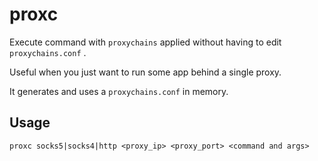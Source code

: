 # proxc
Execute command with `proxychains` applied without having to edit `proxychains.conf` .

Useful when you just want to run some app behind a single proxy.

It generates and uses a `proxychains.conf` in memory.

## Usage

    proxc socks5|socks4|http <proxy_ip> <proxy_port> <command and args>

